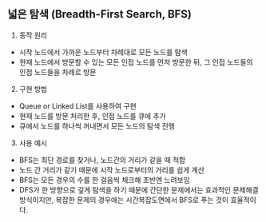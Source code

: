 ## 넓은 탐색 (Breadth-First Search, BFS)

1. 동작 원리
* 시작 노드에서 가까운 노드부터 차례대로 모든 노드를 탐색
* 현재 노드에서 방문할 수 있는 모든 인접 노드를 먼저 방문한 뒤, 그 인접 노드들의 인접 노드들을 차례로 방문

2. 구현 방법
* Queue or Linked List를 사용하여 구현
* 현재 노드를 방문 처리한 후, 인접 노드를 큐에 추가
* 큐에서 노드를 하나씩 꺼내면서 모든 노드의 탐색 진행

3. 사용 예시
* BFS는 최단 경로를 찾거나, 노드간의 거리가 같을 때 적합
* 노드 간 거리가 같기 때문에 시작 노드로부터의 거리를 쉽게 계산
* BFS는 모든 경우의 수를 한 걸음씩 체크해 초반엔 느려보임
* DFS가 한 방향으로 깊게 탐색을 하기 때문에 간단한 문제에서는 효과적인 문제해결방식이지만, 복잡한 문제의 경우에는 시간복잡도면에서 BFS로 푸는 것이 효율적이다.